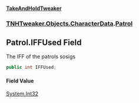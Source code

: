#### [TakeAndHoldTweaker](index.md 'index')
### [TNHTweaker.Objects.CharacterData](TNHTweaker.Objects.CharacterData.md 'TNHTweaker.Objects.CharacterData').[Patrol](TNHTweaker.Objects.CharacterData.Patrol.md 'TNHTweaker.Objects.CharacterData.Patrol')

## Patrol.IFFUsed Field

The IFF of the patrols sosigs

```csharp
public int IFFUsed;
```

#### Field Value
[System.Int32](https://docs.microsoft.com/en-us/dotnet/api/System.Int32 'System.Int32')